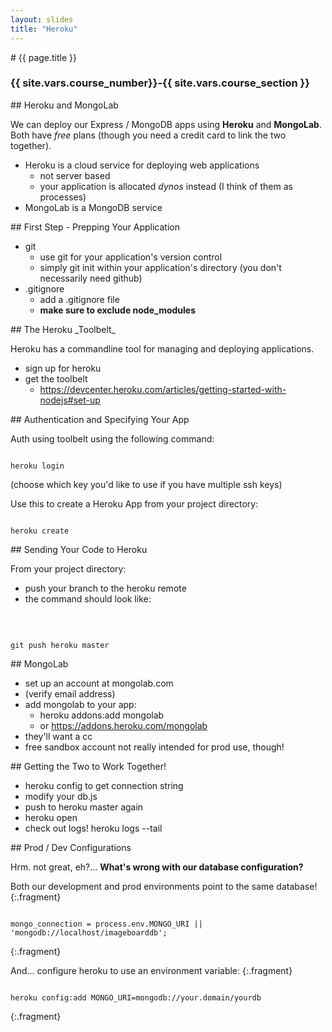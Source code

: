 ```yaml
---
layout: slides
title: "Heroku"
---
```

<section markdown="block" class="intro-slide">
# {{ page.title }}

### {{ site.vars.course_number}}-{{ site.vars.course_section }}

<p><small></small></p>
</section>

<section markdown="block">
## Heroku and MongoLab

We can deploy our Express / MongoDB apps using __Heroku__ and __MongoLab__. Both have _free_ plans (though you need a credit card to link the two together).

* Heroku is a cloud service for deploying web applications
	* not server based
	* your application is allocated _dynos_ instead (I think of them as processes)
* MongoLab is a MongoDB service

</section>
<section markdown="block">
## First Step - Prepping Your Application

* git
	* use git for your application's version control
	* simply git init within your application's directory (you don't necessarily need github)
* .gitignore
	* add a .gitignore file
	* __make sure to exclude node_modules__
</section>

<section markdown="block">
## The Heroku _Toolbelt_

Heroku has a commandline tool for managing and deploying applications.

* sign up for heroku
* get the toolbelt
	* https://devcenter.heroku.com/articles/getting-started-with-nodejs#set-up
</section>
<section markdown="block">
## Authentication and Specifying Your App

Auth using toolbelt using the following command:

<pre><code data-trim contenteditable>
heroku login
</code></pre>

(choose which key you'd like to use if you have multiple ssh keys)

Use this to create a Heroku App from your project directory:

<pre><code data-trim contenteditable>
heroku create
</code></pre>
</section>

<section markdown="block">
## Sending Your Code to Heroku

From your project directory:

* push your branch to the heroku remote
* the command should look like:

<br>

<pre><code data-trim contenteditable>
git push heroku master
</code></pre>

</section>

<section markdown="block">
## MongoLab

* set up an account at mongolab.com
* (verify email address)
* add mongolab to your app:
	* heroku addons:add mongolab
	* or https://addons.heroku.com/mongolab
* they'll want a cc
* free sandbox account not really intended for prod use, though!
</section>

<section markdown="block">
## Getting the Two to Work Together!


* heroku config to get connection string
* modify your db.js
* push to heroku master again
* heroku open
* check out logs! heroku logs --tail
</section>

<section markdown="block">
## Prod / Dev Configurations

Hrm. not great, eh?... __What's wrong with our database configuration?__

Both our development and prod environments point to the same database!
{:.fragment}

<pre><code data-trim contenteditable>
mongo_connection = process.env.MONGO_URI || 'mongodb://localhost/imageboarddb';
</code></pre>
{:.fragment}

And... configure heroku to use an environment variable:
{:.fragment}

<pre><code data-trim contenteditable>
heroku config:add MONGO_URI=mongodb://your.domain/yourdb
</code></pre>
{:.fragment}
</section>
